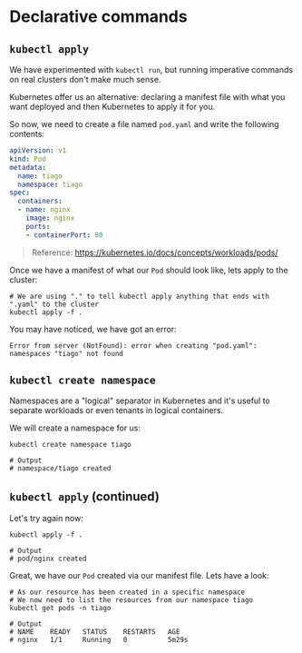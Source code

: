# Declarative commands

## `kubectl apply`

We have experimented with `kubectl run`, but running imperative commands on real clusters don't make much sense. 

Kubernetes offer us an alternative: declaring a manifest file with what you want deployed and then Kubernetes to apply it for you.

So now, we need to create a file named `pod.yaml` and write the following contents:
```yaml
apiVersion: v1
kind: Pod
metadata:
  name: tiago
  namespace: tiago
spec:
  containers:
  - name: nginx
    image: nginx
    ports:
    - containerPort: 80
```
> Reference: https://kubernetes.io/docs/concepts/workloads/pods/

Once we have a manifest of what our `Pod` should look like, lets apply to the cluster:
```pwsh
# We are using "." to tell kubectl apply anything that ends with ".yaml" to the cluster
kubectl apply -f .
```

You may have noticed, we have got an error:
```
Error from server (NotFound): error when creating "pod.yaml": namespaces "tiago" not found
```

## `kubectl create namespace`
Namespaces are a "logical" separator in Kubernetes and it's useful to separate workloads or even tenants in logical containers.

We will create a namespace for us:
```pwsh
kubectl create namespace tiago

# Output
# namespace/tiago created
```

## `kubectl apply` (continued)
Let's try again now:
```pwsh
kubectl apply -f .

# Output
# pod/nginx created
```

Great, we have our `Pod` created via our manifest file. Lets have a look:
```pwsh
# As our resource has been created in a specific namespace
# We now need to list the resources from our namespace tiago
kubectl get pods -n tiago

# Output
# NAME    READY   STATUS    RESTARTS   AGE
# nginx   1/1     Running   0          5m29s
```